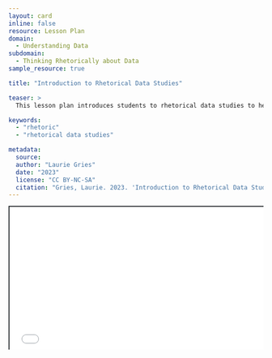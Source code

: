 ```yaml
---
layout: card
inline: false
resource: Lesson Plan
domain:
  - Understanding Data
subdomain:
  - Thinking Rhetorically about Data
sample_resource: true

title: "Introduction to Rhetorical Data Studies"

teaser: >
  This lesson plan introduces students to rhetorical data studies to help deepen their understanding of how this critical and productive framework can be useful for analyzing and generating data advocacy projects. During this lesson plan, students have opportunities to review key concepts related to rhetorical data studies, explore the rhetorical dimensions of data and data advocacy, and consider best practices and possible roadmaps for doing data advocacy. 

keywords:
  - "rhetoric"
  - "rhetorical data studies"

metadata:
  source: 
  author: "Laurie Gries"
  date: "2023"
  license: "CC BY-NC-SA"
  citation: "Gries, Laurie. 2023. 'Introduction to Rhetorical Data Studies Lesson Plan.' Data Advocacy for All, University of Colorado Boulder."
---
```

<div style="position: relative; padding-bottom: 56.25%; height: 0; overflow: hidden;"><iframe src="../assets/pdf/Lesson Plan-Introduction to Rhetorical Data Studies.pdf" width="100%" title="Lesson Plan-Introduction to Rhetorical Data Studies" style="border:2px #323639 solid; position: absolute; top: 0; left: 0; right: 0; bottom: 0; height: 100%; max-width: 100%;"></iframe></div>
